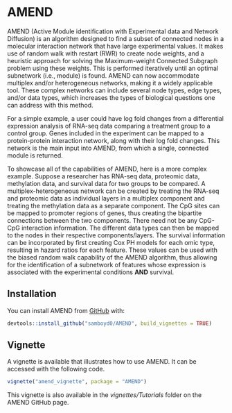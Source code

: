 
<!-- README.md is generated from README.Rmd. Please edit that file -->

# AMEND

<!-- badges: start -->
<!-- badges: end -->

AMEND (Active Module identification with Experimental data and Network
Diffusion) is an algorithm designed to find a subset of connected nodes
in a molecular interaction network that have large experimental values.
It makes use of random walk with restart (RWR) to create node weights,
and a heuristic approach for solving the Maximum-weight Connected
Subgraph problem using these weights. This is performed iteratively
until an optimal subnetwork (i.e., module) is found. AMEND can now
accommodate multiplex and/or heterogeneous networks, making it a widely
applicable tool. These complex networks can include several node types,
edge types, and/or data types, which increases the types of biological
questions one can address with this method.

For a simple example, a user could have log fold changes from a
differential expression analysis of RNA-seq data comparing a treatment
group to a control group. Genes included in the experiment can be mapped
to a protein-protein interaction network, along with their log fold
changes. This network is the main input into AMEND, from which a single,
connected module is returned.

To showcase all of the capabilities of AMEND, here is a more complex
example. Suppose a researcher has RNA-seq data, proteomic data,
methylation data, and survival data for two groups to be compared. A
multiplex-heterogeneous network can be created by treating the RNA-seq
and proteomic data as individual layers in a multiplex component and
treating the methylation data as a separate component. The CpG sites can
be mapped to promoter regions of genes, thus creating the bipartite
connections between the two components. There need not be any CpG-CpG
interaction information. The different data types can then be mapped to
the nodes in their respective components/layers. The survival
information can be incorporated by first creating Cox PH models for each
omic type, resulting in hazard ratios for each feature. These values can
be used with the biased random walk capability of the AMEND algorithm,
thus allowing for the identification of a subnetwork of features whose
expression is associated with the experimental conditions **AND**
survival.

## Installation

You can install AMEND from [GitHub](https://github.com/samboyd0/AMEND)
with:

``` r
devtools::install_github("samboyd0/AMEND", build_vignettes = TRUE)
```

## Vignette

A vignette is available that illustrates how to use AMEND. It can be
accessed with the following code.

``` r
vignette("amend_vignette", package = "AMEND")
```

This vignette is also available in the *vignettes/Tutorials* folder on
the AMEND GitHub page.

<!-- ## Example -->
<!-- AMEND contains three objects -->
<!-- ```{r example} -->
<!-- library(AMEND) -->
<!-- ``` -->
<!-- You'll still need to render `README.Rmd` regularly, to keep `README.md` up-to-date. `devtools::build_readme()` is handy for this. You could also use GitHub Actions to re-render `README.Rmd` every time you push. An example workflow can be found here: <https://github.com/r-lib/actions/tree/master/examples>. -->
<!-- In that case, don't forget to commit and push the resulting figure files, so they display on GitHub and CRAN. -->
